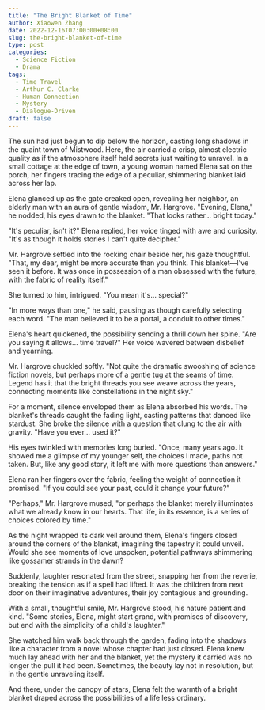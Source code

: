 ```yaml
---
title: "The Bright Blanket of Time"
author: Xiaowen Zhang
date: 2022-12-16T07:00:00+08:00
slug: the-bright-blanket-of-time
type: post
categories:
  - Science Fiction
  - Drama
tags:
  - Time Travel
  - Arthur C. Clarke
  - Human Connection
  - Mystery
  - Dialogue-Driven
draft: false
---
```


The sun had just begun to dip below the horizon, casting long shadows in the quaint town of Mistwood. Here, the air carried a crisp, almost electric quality as if the atmosphere itself held secrets just waiting to unravel. In a small cottage at the edge of town, a young woman named Elena sat on the porch, her fingers tracing the edge of a peculiar, shimmering blanket laid across her lap.

Elena glanced up as the gate creaked open, revealing her neighbor, an elderly man with an aura of gentle wisdom, Mr. Hargrove. "Evening, Elena," he nodded, his eyes drawn to the blanket. "That looks rather... bright today."

"It's peculiar, isn't it?" Elena replied, her voice tinged with awe and curiosity. "It's as though it holds stories I can't quite decipher."

Mr. Hargrove settled into the rocking chair beside her, his gaze thoughtful. "That, my dear, might be more accurate than you think. This blanket—I've seen it before. It was once in possession of a man obsessed with the future, with the fabric of reality itself."

She turned to him, intrigued. "You mean it's... special?"

"In more ways than one," he said, pausing as though carefully selecting each word. "The man believed it to be a portal, a conduit to other times."

Elena's heart quickened, the possibility sending a thrill down her spine. "Are you saying it allows... time travel?" Her voice wavered between disbelief and yearning.

Mr. Hargrove chuckled softly. "Not quite the dramatic swooshing of science fiction novels, but perhaps more of a gentle tug at the seams of time. Legend has it that the bright threads you see weave across the years, connecting moments like constellations in the night sky."

For a moment, silence enveloped them as Elena absorbed his words. The blanket's threads caught the fading light, casting patterns that danced like stardust. She broke the silence with a question that clung to the air with gravity. "Have you ever... used it?"

His eyes twinkled with memories long buried. "Once, many years ago. It showed me a glimpse of my younger self, the choices I made, paths not taken. But, like any good story, it left me with more questions than answers."

Elena ran her fingers over the fabric, feeling the weight of connection it promised. "If you could see your past, could it change your future?"

"Perhaps," Mr. Hargrove mused, "or perhaps the blanket merely illuminates what we already know in our hearts. That life, in its essence, is a series of choices colored by time."

As the night wrapped its dark veil around them, Elena's fingers closed around the corners of the blanket, imagining the tapestry it could unveil. Would she see moments of love unspoken, potential pathways shimmering like gossamer strands in the dawn?

Suddenly, laughter resonated from the street, snapping her from the reverie, breaking the tension as if a spell had lifted. It was the children from next door on their imaginative adventures, their joy contagious and grounding.

With a small, thoughtful smile, Mr. Hargrove stood, his nature patient and kind. "Some stories, Elena, might start grand, with promises of discovery, but end with the simplicity of a child's laughter."

She watched him walk back through the garden, fading into the shadows like a character from a novel whose chapter had just closed. Elena knew much lay ahead with her and the blanket, yet the mystery it carried was no longer the pull it had been. Sometimes, the beauty lay not in resolution, but in the gentle unraveling itself.

And there, under the canopy of stars, Elena felt the warmth of a bright blanket draped across the possibilities of a life less ordinary.